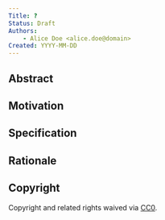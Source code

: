 ```yaml
---
Title: ?
Status: Draft
Authors:
    - Alice Doe <alice.doe@domain>
Created: YYYY-MM-DD
---
```


## Abstract

<!-- A short  description of the target goals and technical obstacles. -->

## Motivation

<!-- A more detailed description of the problem and its context with sufficient background to explain why this needs to be solved. -->

## Specification

<!-- Specification of the standard/functionality/feature to be implemented. -->

## Rationale

<!-- Further explanation about choices made in the specification, links to external relevant content/work, and anything else to wrap up the SIP. -->

## Copyright

Copyright and related rights waived via [CC0](../LICENSE.md).
